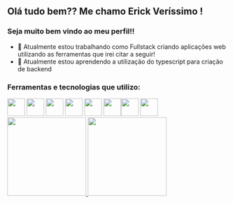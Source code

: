 ## Olá tudo bem?? Me chamo Erick Veríssimo ! 
### Seja muito bem vindo ao meu perfil!! 

- 🔭 Atualmente estou trabalhando como Fullstack criando aplicações web utilizando as ferramentas que irei citar a seguir!
- 🌱 Atualmente estou aprendendo a utilização do typescript para criação de backend

### Ferramentas e tecnologias que utilizo:

<img src="https://cdn.jsdelivr.net/gh/devicons/devicon/icons/javascript/javascript-original.svg" height="40" width="40" />
<img src="https://cdn.jsdelivr.net/gh/devicons/devicon/icons/css3/css3-original.svg" height="40" width="40"/>
 <img src="https://cdn.jsdelivr.net/gh/devicons/devicon/icons/html5/html5-original.svg" height="40" width="40"/>
<img src="https://cdn.jsdelivr.net/gh/devicons/devicon/icons/vuejs/vuejs-original.svg" height="40" width="40" />
 <img src="https://cdn.jsdelivr.net/gh/devicons/devicon/icons/bootstrap/bootstrap-original.svg" height="40" width="40"  />
 <img src="https://cdn.jsdelivr.net/gh/devicons/devicon/icons/typescript/typescript-original.svg" height="40" width="40" /><img src="https://cdn.jsdelivr.net/gh/devicons/devicon/icons/nodejs/nodejs-original.svg" height="40" width="40"/> <img src="https://cdn.jsdelivr.net/gh/devicons/devicon/icons/mongodb/mongodb-original.svg" height="40" width="40"/>


<div>
<a href="https://github.com/erick-andrade1">
<img height="180em" src="https://github-readme-stats.vercel.app/api/top-langs/?username=erick-andrade1&layout=compact&langs_count=7&theme=dracula"/>
<img height="180em" src="https://github-readme-stats.vercel.app/api?username=erick-andrade1&show_icons=true&theme=dracula&include_all_commits=true&count_private=true"/>
</div>
